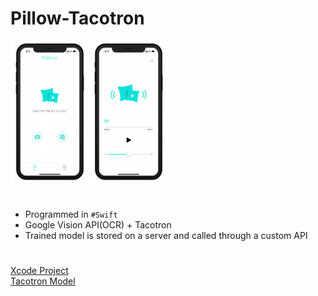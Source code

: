 # Pillow-Tacotron

<img src="assets/screen01.png" width="25%" height="25%"><img src="assets/screen02.png" width="25%" height="25%">
#
- Programmed in `#Swift`
- Google Vision API(OCR) + Tacotron
- Trained model is stored on a server and called through a custom API
#
[Xcode Project](./Pillow)\
[Tacotron Model](./tacotron)

